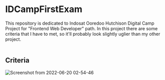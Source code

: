 # IDCampFirstExam
This repository is dedicated to Indosat Ooredoo Hutchison Digital Camp Project for "Frontend Web Developer" path. In this project there are some criteria that I have to met, so it'll probably look slightly uglier than my other project.
<br><br>
## Criteria
![Screenshot from 2022-06-20 02-54-46](https://user-images.githubusercontent.com/40969170/174498304-079b5280-147c-460e-ab5f-0fad630cf526.png)
